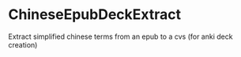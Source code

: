 # ChineseEpubDeckExtract
Extract simplified chinese terms from an epub to a cvs (for anki deck creation)
